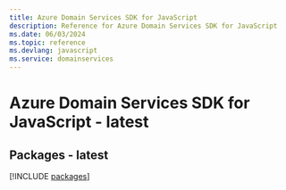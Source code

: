 ```yaml
---
title: Azure Domain Services SDK for JavaScript
description: Reference for Azure Domain Services SDK for JavaScript
ms.date: 06/03/2024
ms.topic: reference
ms.devlang: javascript
ms.service: domainservices
---
```

# Azure Domain Services SDK for JavaScript - latest
## Packages - latest
[!INCLUDE [packages](domain-services-index.md)]